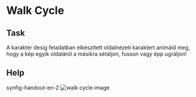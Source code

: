 # Walk Cycle

## Task
A karakter desig feladatban elkészített oldalnézeti karaktert animáld meg, hogy a kép egyik oldaláról a másikra sétáljon, fusson vagy épp ugráljon!

## Help
synfig-handout-en-2
![walk cycle image](./appendix/walk_cycle.jpg)